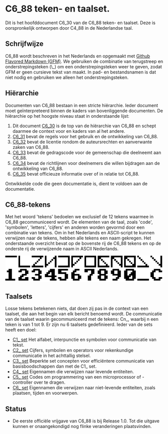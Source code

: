 # C6\_88 teken- en taalset.
Dit is het hoofddocument C6\_30 van de C6\_88 teken- en taalset.
Deze is oorspronkelijk ontworpen door C4\_88 in de Nederlandse taal.

## Schrijfwijze
C6\_88 wordt beschreven in het Nederlands en opgemaakt met [Github Flavored Markdown (GFM)](https://github.github.com/gfm/).
We gebruiken de combinatie van terugstreep en onderstrepingsteken (\\\_) om een onderstrepingsteken weer te geven, zodat GFM er geen cursieve tekst van maakt.
In pad- en bestandsnamen is dat niet nodig en gebruiken we alleen het onderstrepingsteken.

## Hiërarchie
Documenten van C6\_88 bestaan in een stricte hiërarchie.
Ieder document moet geïnterpreteerd binnen de kaders van bovenliggende documenten.
De hiërarchie op het hoogste niveau staat in onderstaande lijst:
1. Dit document [C6\_30](README.md) is de top van de hiërarchie van C6\_88 en schept daarmee de context voor en kaders van al het andere.
2. [C6\_31](REGELS.md) bevat de regels voor het gebruik en de ontwikkeling van C6\_88.
3. [C6\_32](LICENCE) bevat de licentie rondom de auteursrechten en aanverwante zaken van C6\_88.
4. [C6\_33](CODE_OF_CONDUCT.md) bevat de gedragscode voor de gemeenschap die deelneemt aan C6\_88.
5. [C6\_34](CONTRIBUTING.md) bevat de richtlijnen voor deelnemers die willen bijdragen aan de ontwikkeling van C6\_88.
6. [C6\_35](https://github.com/bvangils/C6_88/wiki) bevat officieuze informatie over of in relatie tot C6\_88.

Ontwikkelde code die geen documentatie is, dient te voldoen aan de documentatie.

## C6\_88-tekens
Met het woord 'tekens' bedoelen we exclusief de 12 tekens waarmee in C6\_88 gecommuniceerd wordt.
De elementen van de taal, zoals 'code', 'symbolen', 'letters', 'cijfers' en anderen worden gevormd door een combinatie van tekens.
Om in het Nederlands en ASCII-script te kunnen verwijzen naar de tekens, hebben alle tekens een naam gekregen.
Het onderstaande overzicht bevat op de bovenste rij de C6\_88 tekens en op de onderste rij de verwijzende naam in ASCII Nederlands.

![De 12 C6_88 basistekens](tekens/C6_88-namen.png)

## Taalsets
Losse tekens betekenen niets, dat doen zij pas in de context van een taalset, die aan het begin van elk bericht benoemd wordt.
De communicatie van de taalset waarin gecommuniceerd met de tekens: Cn\_, waarbij n een teken is van 1 tot 9.
Er zijn nu 6 taalsets gedefinieerd.
Ieder van de sets heeft een doel:
* [C1\_ set](taalsets/C1_.md) Het alfabet, interpunctie en symbolen voor communicatie van tekst.
* [C2\_ set](taalsets/C2_.md) Cijfers, symbolen en operators voor rekenkundige communicatie in het achttallig stelsel.
* [C3\_ set](taalsets/C3_.md) Beperkte set concepten voor efficiëntere communicatie van basisboodschappen dan met de C1\_ set.
* [C4\_ set](taalsets/C4_.md) Eigennamen die verwijzen naar levende entiteiten.
* [C5\_ set](taalsets/C5_.md) Codes om programmering van een microprocessor of -controller over te dragen.
* [C6\_ set](taalsets/C6_.md) Eigennamen die verwijzen naar niet-levende entiteiten, zoals plaatsen, tijden en voorwerpen.

## Status
* De eerste officiële vrijgave van C6\_88 is bij Release 1.0.
    Tot die uitgave kunnen er onaangekondigd nog flinke veranderingen plaatsvinden.
